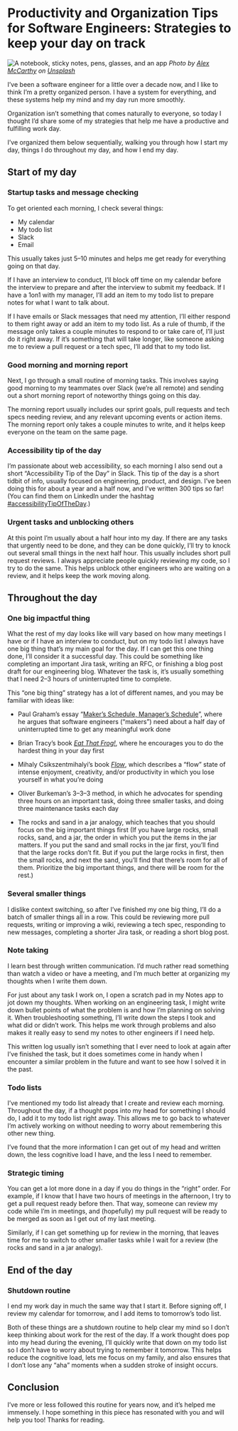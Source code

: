 # Productivity and Organization Tips for Software Engineers: Strategies to keep your day on track

![A notebook, sticky notes, pens, glasses, and an app](https://cdn-images-1.medium.com/max/1600/0*ZwZr-GSiwmT90whU)
_Photo by [Alex McCarthy](https://unsplash.com/@4lexmccarthy?utm_source=medium&utm_medium=referral) on [Unsplash](https://unsplash.com/?utm_source=medium&utm_medium=referral)_

I’ve been a software engineer for a little over a decade now, and I like to think I’m a pretty organized person. I have a system for everything, and these systems help my mind and my day run more smoothly.

Organization isn’t something that comes naturally to everyone, so today I thought I’d share some of my strategies that help me have a productive and fulfilling work day.

I’ve organized them below sequentially, walking you through how I start my day, things I do throughout my day, and how I end my day.

## Start of my day

### Startup tasks and message checking

To get oriented each morning, I check several things:

- My calendar
- My todo list
- Slack
- Email

This usually takes just 5–10 minutes and helps me get ready for everything going on that day.

If I have an interview to conduct, I’ll block off time on my calendar before the interview to prepare and after the interview to submit my feedback. If I have a 1on1 with my manager, I’ll add an item to my todo list to prepare notes for what I want to talk about.

If I have emails or Slack messages that need my attention, I’ll either respond to them right away or add an item to my todo list. As a rule of thumb, if the message only takes a couple minutes to respond to or take care of, I’ll just do it right away. If it’s something that will take longer, like someone asking me to review a pull request or a tech spec, I’ll add that to my todo list.

### Good morning and morning report

Next, I go through a small routine of morning tasks. This involves saying good morning to my teammates over Slack (we’re all remote) and sending out a short morning report of noteworthy things going on this day.

The morning report usually includes our sprint goals, pull requests and tech specs needing review, and any relevant upcoming events or action items. The morning report only takes a couple minutes to write, and it helps keep everyone on the team on the same page.

### Accessibility tip of the day

I’m passionate about web accessibility, so each morning I also send out a short “Accessibility Tip of the Day” in Slack. This tip of the day is a short tidbit of info, usually focused on engineering, product, and design. I’ve been doing this for about a year and a half now, and I’ve written 300 tips so far! (You can find them on LinkedIn under the hashtag [#accessibilityTipOfTheDay](https://www.linkedin.com/feed/hashtag/?keywords=accessibilitytipoftheday).)

### Urgent tasks and unblocking others

At this point I’m usually about a half hour into my day. If there are any tasks that urgently need to be done, and they can be done quickly, I’ll try to knock out several small things in the next half hour. This usually includes short pull request reviews. I always appreciate people quickly reviewing my code, so I try to do the same. This helps unblock other engineers who are waiting on a review, and it helps keep the work moving along.

## Throughout the day

### One big impactful thing

What the rest of my day looks like will vary based on how many meetings I have or if I have an interview to conduct, but on my todo list I always have one big thing that’s my main goal for the day. If I can get this one thing done, I’ll consider it a successful day. This could be something like completing an important Jira task, writing an RFC, or finishing a blog post draft for our engineering blog. Whatever the task is, it’s usually something that I need 2–3 hours of uninterrupted time to complete.

This “one big thing” strategy has a lot of different names, and you may be familiar with ideas like:

- Paul Graham’s essay “[Maker’s Schedule, Manager’s Schedule](https://paulgraham.com/makersschedule.html)”, where he argues that software engineers (“makers”) need about a half day of uninterrupted time to get any meaningful work done

- Brian Tracy’s book _[Eat That Frog!](https://www.amazon.com/Eat-That-Frog-Great-Procrastinating/dp/162656941X)_, where he encourages you to do the hardest thing in your day first

- Mihaly Csikszentmihalyi’s book _[Flow](https://www.amazon.com/Flow-Psychology-Experience-Perennial-Classics/dp/0061339202)_, which describes a “flow” state of intense enjoyment, creativity, and/or productivity in which you lose yourself in what you’re doing

- Oliver Burkeman’s 3–3–3 method, in which he advocates for spending three hours on an important task, doing three smaller tasks, and doing three maintenance tasks each day

- The rocks and sand in a jar analogy, which teaches that you should focus on the big important things first (If you have large rocks, small rocks, sand, and a jar, the order in which you put the items in the jar matters. If you put the sand and small rocks in the jar first, you’ll find that the large rocks don’t fit. But if you put the large rocks in first, then the small rocks, and next the sand, you’ll find that there’s room for all of them. Prioritize the big important things, and there will be room for the rest.)

### Several smaller things

I dislike context switching, so after I’ve finished my one big thing, I’ll do a batch of smaller things all in a row. This could be reviewing more pull requests, writing or improving a wiki, reviewing a tech spec, responding to new messages, completing a shorter Jira task, or reading a short blog post.

### Note taking

I learn best through written communication. I’d much rather read something than watch a video or have a meeting, and I’m much better at organizing my thoughts when I write them down.

For just about any task I work on, I open a scratch pad in my Notes app to jot down my thoughts. When working on an engineering task, I might write down bullet points of what the problem is and how I’m planning on solving it. When troubleshooting something, I’ll write down the steps I took and what did or didn’t work. This helps me work through problems and also makes it really easy to send my notes to other engineers if I need help.

This written log usually isn’t something that I ever need to look at again after I’ve finished the task, but it does sometimes come in handy when I encounter a similar problem in the future and want to see how I solved it in the past.

### Todo lists

I’ve mentioned my todo list already that I create and review each morning. Throughout the day, if a thought pops into my head for something I should do, I add it to my todo list right away. This allows me to go back to whatever I’m actively working on without needing to worry about remembering this other new thing.

I’ve found that the more information I can get out of my head and written down, the less cognitive load I have, and the less I need to remember.

### Strategic timing

You can get a lot more done in a day if you do things in the “right” order. For example, if I know that I have two hours of meetings in the afternoon, I try to get a pull request ready before then. That way, someone can review my code while I’m in meetings, and (hopefully) my pull request will be ready to be merged as soon as I get out of my last meeting.

Similarly, if I can get something up for review in the morning, that leaves time for me to switch to other smaller tasks while I wait for a review (the rocks and sand in a jar analogy).

## End of the day

### Shutdown routine

I end my work day in much the same way that I start it. Before signing off, I review my calendar for tomorrow, and I add items to tomorrow’s todo list.

Both of these things are a shutdown routine to help clear my mind so I don’t keep thinking about work for the rest of the day. If a work thought does pop into my head during the evening, I’ll quickly write that down on my todo list so I don’t have to worry about trying to remember it tomorrow. This helps reduce the cognitive load, lets me focus on my family, and also ensures that I don’t lose any “aha” moments when a sudden stroke of insight occurs.

## Conclusion

I’ve more or less followed this routine for years now, and it’s helped me immensely. I hope something in this piece has resonated with you and will help you too! Thanks for reading.
